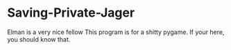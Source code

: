 # Saving-Private-Jager
Elman is a very nice fellow
This program is for a shitty pygame. If your here, you should know that.
